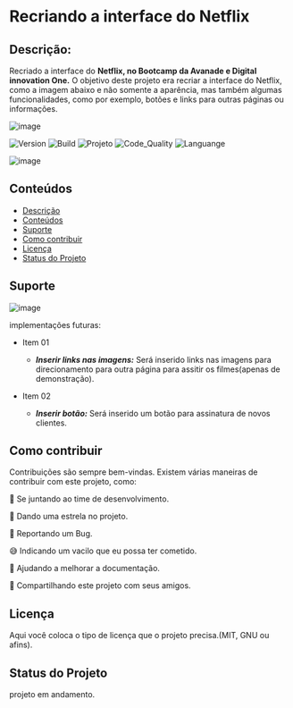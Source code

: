 # Recriando a interface do Netflix
 ## Descrição:

 Recriado a interface do **Netflix, no Bootcamp da Avanade e Digital innovation One.** O objetivo deste projeto era recriar a interface do Netflix, como a imagem abaixo e não somente a aparência, mas também algumas funcionalidades, como por exemplo, botões e links para outras páginas ou informações.


<!-- AQUI VOCÊ PODE COLOCAR O LOGO, UMA IMAGEM QUE REPRESENTE O PROJETO OU O QUE MAIS QUISER -->

![image](https://user-images.githubusercontent.com/71250901/104822808-218eb680-5824-11eb-97d2-77bc9e6d4d45.png)



![Version](https://img.shields.io/badge/Version-1.0.0-F21B3F) ![Build](https://img.shields.io/badge/Build-Passing-29BF12) ![Projeto](https://img.shields.io/badge/Projeto-RecriandoInterfacedoNetflix-08BDBD) ![Code_Quality](https://img.shields.io/badge/Code_Quality-Good-3A5683) ![Languange](https://img.shields.io/badge/Language-JavaScript-F7DF1E) 



<!-- APAGAR ESSA FOTO E COLOCAR UM SCREENSHOT DO PROJETO -->


![image](https://user-images.githubusercontent.com/71250901/104823271-c363d280-5827-11eb-9326-af119a8970dc.png)


<!-- APAGAR ESSA FOTO E COLOCAR UM SCREENSHOT DO PROJETO -->

## Conteúdos

  - [Descrição](#recriando-a-interface-do-netflix)
  - [Conteúdos](#conteúdos)
  - [Suporte](#suporte)
  - [Como contribuir](#como-contribuir)
  - [Licença](#licença)
  - [Status do Projeto](#status-do-projeto)

## Suporte


![image](https://user-images.githubusercontent.com/71250901/104823420-ac71b000-5828-11eb-9968-698d79e72f7b.png)

implementações futuras:

- Item 01

    - ***Inserir links nas imagens:*** Será inserido links nas imagens para direcionamento para outra página para assitir os filmes(apenas de demonstração).

- Item 02

    - ***Inserir botão:*** Será inserido um botão para assinatura de novos clientes.

## Como contribuir

Contribuições são sempre bem-vindas. Existem várias maneiras de contribuir com este projeto, como:

💪 Se juntando ao time de desenvolvimento.

🌟 Dando uma estrela no projeto.

🐛 Reportando um Bug.

😅 Indicando um vacilo que eu possa ter cometido.

📄 Ajudando a melhorar a documentação.

🚀 Compartilhando este projeto com seus amigos.


## Licença

Aqui você coloca o tipo de licença que o projeto precisa.(MIT, GNU ou afins).

## Status do Projeto

projeto em andamento.
